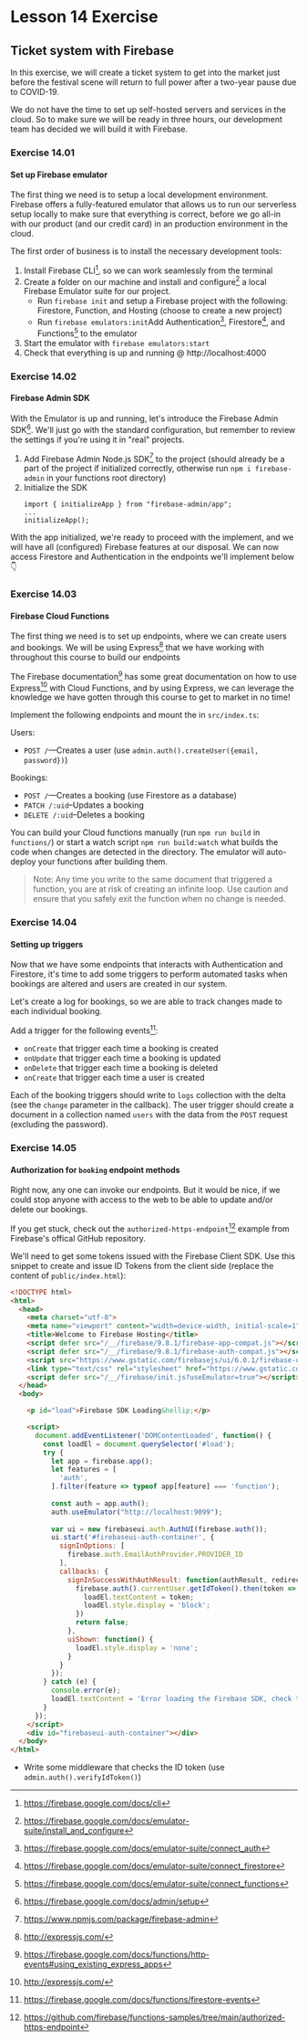 # Lesson 14 Exercise
## Ticket system with Firebase
In this exercise, we will create a ticket system to get into the market just before the festival scene will return to full power after a two-year pause due to COVID-19.

We do not have the time to set up self-hosted servers and services in the cloud. So to make sure we will be ready in three hours, our development team has decided we will build it with Firebase.

### Exercise 14.01
#### Set up Firebase emulator
The first thing we need is to setup a local development environment. Firebase offers a fully-featured emulator that allows us to run our serverless setup locally to make sure that everything is correct, before we go all-in with our product (and our credit card) in an production environment in the cloud.

The first order of business is to install the necessary development tools:
1. Install Firebase CLI[^2], so we can work seamlessly from the terminal
2. Create a folder on our machine and install and configure[^1] a local Firebase Emulator suite for our project.
    - Run `firebase init` and setup a Firebase project with the following: Firestore, Function, and Hosting (choose to create a new project)
    - Run `firebase emulators:init`Add Authentication[^3], Firestore[^4], and Functions[^6] to the emulator
3. Start the emulator with `firebase emulators:start`
4. Check that everything is up and running @ http://localhost:4000

### Exercise 14.02
#### Firebase Admin SDK
With the Emulator is up and running, let's introduce the Firebase Admin SDK[^10]. We'll just go with the standard configuration, but remember to review the settings if you're using it in "real" projects.

1. Add Firebase Admin Node.js SDK[^7] to the project (should already be a part of the project if initialized correctly, otherwise run `npm i firebase-admin` in your functions root directory)
2. Initialize the SDK
    ```node
    import { initializeApp } from "firebase-admin/app";
    ...
    initializeApp();
    ```

With the app initialized, we're ready to proceed with the implement, and we will have all (configured) Firebase features at our disposal. We can now access Firestore and Authentication in the endpoints we'll implement below 👇

### Exercise 14.03
#### Firebase Cloud Functions
The first thing we need is to set up endpoints, where we can create users and bookings. We will be using Express[^9] that we have working with throughout this course to build our endpoints

The Firebase documentation[^8] has some great documentation on how to use Express[^9] with Cloud Functions, and by using Express, we can leverage the knowledge we have gotten through this course to get to market in no time! 

Implement the following endpoints and mount the in `src/index.ts`:

Users:
- `POST /`—Creates a user (use `admin.auth().createUser({email, password})`)

Bookings:
- `POST /`—Creates a booking (use Firestore as a database)
- `PATCH /:uid`–Updates a booking
- `DELETE /:uid`–Deletes a booking

You can build your Cloud functions manually (run `npm run build` in `functions/`) or start a watch script `npm run build:watch` what builds the code when changes are detected in the directory. The emulator will auto-deploy your functions after building them.

> Note: Any time you write to the same document that triggered a function, you are at risk of creating an infinite loop. Use caution and ensure that you safely exit the function when no change is needed.

### Exercise 14.04
#### Setting up triggers
Now that we have some endpoints that interacts with Authentication and Firestore, it's time to add some triggers to perform automated tasks when bookings are altered and users are created in our system.

Let's create a log for bookings, so we are able to track changes made to each individual booking.

Add a trigger for the following events[^11]:
- `onCreate` that trigger each time a booking is created
- `onUpdate` that trigger each time a booking is updated
- `onDelete` that trigger each time a booking is deleted
- `onCreate` that trigger each time a user is created

Each of the booking triggers should write to `logs` collection with the delta (see the `change` parameter in the callback). The user trigger should create a document in a collection named `users` with the data from the `POST` request (excluding the password).

### Exercise 14.05
#### Authorization for `booking` endpoint methods
Right now, any one can invoke our endpoints. But it would be nice, if we could stop anyone with access to the web to be able to update and/or delete our bookings.

If you get stuck, check out the `authorized-https-endpoint`[^12] example from Firebase's offical GitHub repository. 

We'll need to get some tokens issued with the Firebase Client SDK. Use this snippet to create and issue ID Tokens from the client side (replace the content of `public/index.html`):

```html
<!DOCTYPE html>
<html>
  <head>
    <meta charset="utf-8">
    <meta name="viewport" content="width=device-width, initial-scale=1">
    <title>Welcome to Firebase Hosting</title>
    <script defer src="/__/firebase/9.8.1/firebase-app-compat.js"></script>
    <script defer src="/__/firebase/9.8.1/firebase-auth-compat.js"></script>    
    <script src="https://www.gstatic.com/firebasejs/ui/6.0.1/firebase-ui-auth.js"></script>
    <link type="text/css" rel="stylesheet" href="https://www.gstatic.com/firebasejs/ui/6.0.1/firebase-ui-auth.css" />
    <script defer src="/__/firebase/init.js?useEmulator=true"></script>
  </head>
  <body>

    <p id="load">Firebase SDK Loading&hellip;</p>

    <script>
      document.addEventListener('DOMContentLoaded', function() {
        const loadEl = document.querySelector('#load');
        try {
          let app = firebase.app();
          let features = [
            'auth', 
          ].filter(feature => typeof app[feature] === 'function');
          
          const auth = app.auth();
          auth.useEmulator("http://localhost:9099");
          
          var ui = new firebaseui.auth.AuthUI(firebase.auth());
          ui.start('#firebaseui-auth-container', {
            signInOptions: [
              firebase.auth.EmailAuthProvider.PROVIDER_ID
            ],
            callbacks: {
              signInSuccessWithAuthResult: function(authResult, redirectUrl) {
                firebase.auth().currentUser.getIdToken().then(token => {
                  loadEl.textContent = token;
                  loadEl.style.display = 'block';
                })
                return false;
              },
              uiShown: function() {
                loadEl.style.display = 'none';
              }
            }
          });
        } catch (e) {
          console.error(e);
          loadEl.textContent = 'Error loading the Firebase SDK, check the console.';
        }
      });
    </script>
    <div id="firebaseui-auth-container"></div>
  </body>
</html>
```

- Write some middleware that checks the ID token (use ` admin.auth().verifyIdToken()`)

[^1]: https://firebase.google.com/docs/emulator-suite/install_and_configure
[^2]: https://firebase.google.com/docs/cli
[^3]: https://firebase.google.com/docs/emulator-suite/connect_auth
[^4]: https://firebase.google.com/docs/emulator-suite/connect_firestore
[^6]: https://firebase.google.com/docs/emulator-suite/connect_functions
[^7]: https://www.npmjs.com/package/firebase-admin
[^8]: https://firebase.google.com/docs/functions/http-events#using_existing_express_apps
[^9]: http://expressjs.com/
[^10]: https://firebase.google.com/docs/admin/setup
[^11]: https://firebase.google.com/docs/functions/firestore-events
[^12]: https://github.com/firebase/functions-samples/tree/main/authorized-https-endpoint
